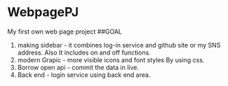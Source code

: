 # WebpagePJ
My first own web page project
##GOAL
1. making sidebar - it combines log-in service and github site or my SNS address. Also It includes on and off functions.
2. modern Grapic - more visible icons and font styles By using css.
3. Borrow open api - commit the data in live.
4. Back end - login service using back end area.
